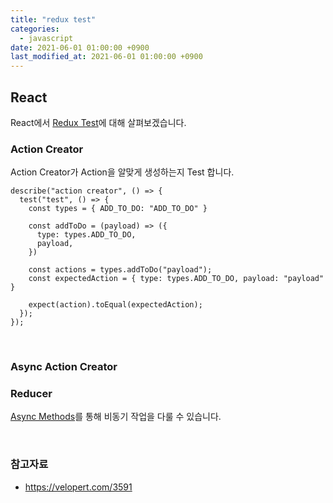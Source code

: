 ```yaml
---
title: "redux test"
categories: 
  - javascript
date: 2021-06-01 01:00:00 +0900
last_modified_at: 2021-06-01 01:00:00 +0900
---
```


## React
React에서 [Redux Test](https://redux.js.org/recipes/writing-tests)에 대해 살펴보겠습니다.

### Action Creator
Action Creator가 Action을 알맞게 생성하는지 Test 합니다.

```
describe("action creator", () => {
  test("test", () => {
    const types = { ADD_TO_DO: "ADD_TO_DO" }
  
    const addToDo = (payload) => ({
      type: types.ADD_TO_DO,
      payload,
    })
  
    const actions = types.addToDo("payload");
    const expectedAction = { type: types.ADD_TO_DO, payload: "payload" }

    expect(action).toEqual(expectedAction);
  });
});
```

<br>

### Async Action Creator

### Reducer
[Async Methods](https://testing-library.com/docs/dom-testing-library/api-async)를 통해 비동기 작업을 다룰 수 있습니다.

<br>

### 참고자료
- https://velopert.com/3591
